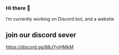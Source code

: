 ### Hi there 👋
  I’m currently working on Discord bot, and a webstie 

## join our discord sever
  https://discord.gg/88JYyjHMkM
  
<!--
**0d1nAndl0k1/0d1nAndl0k1** is a ✨ _special_ ✨ repository because its `README.md` (this file) appears on your GitHub profile.

Here are some ideas to get you started:

- 🔭 
  I’m currently working on Discord bot, and a webstie ...
- 🌱 I’m currently learning ...
- 👯 I’m looking to collaborate on ...
- 🤔 I’m looking for help with ...
- 💬 Ask me about ...
- 📫 How to reach me: ...
- 😄 Pronouns: ...
- ⚡ Fun fact: ...
-->
